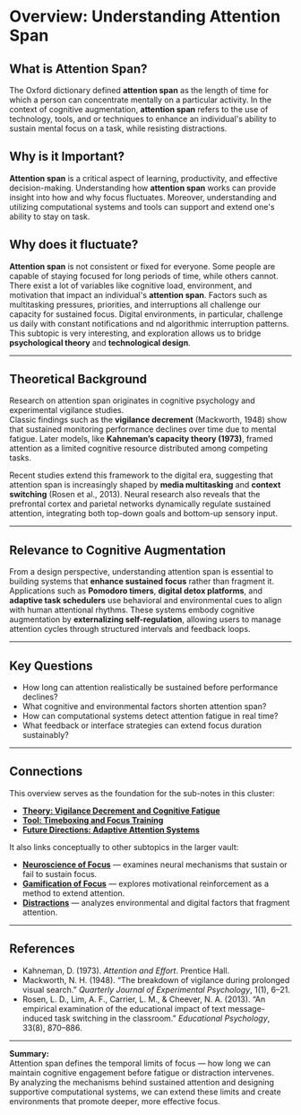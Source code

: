 # Overview: Understanding Attention Span

## What is Attention Span?
The Oxford dictionary defined **attention span** as the length of time for which a person can concentrate mentally on a particular activity. In the context of cognitive augmentation, **attention span** refers to the use of technology, tools, and or techniques to enhance an individual's ability to sustain mental focus on a task, while resisting distractions. 

## Why is it Important?
**Attention span** is a critical aspect of learning, productivity, and effective decision-making. Understanding how **attention span** works can provide insight into how and why focus fluctuates. Moreover, understanding and utilizing computational systems and tools can support and extend one's ability to stay on task.

## Why does it fluctuate?
**Attention span** is not consistent or fixed for everyone. Some people are capable of staying focused for long periods of time, while others cannot. There exist a lot of variables like cognitive load, environment, and motivation that impact an individual's **attention span**. Factors such as multitasking pressures, priorities, and interruptions all challenge our capacity for sustained focus.
Digital environments, in particular, challenge us daily with constant notifications and nd algorithmic interruption patterns. This subtopic is very interesting, and exploration allows us to bridge **psychological theory** and **technological design**.

---

## Theoretical Background


Research on attention span originates in cognitive psychology and experimental vigilance studies.  
Classic findings such as the **vigilance decrement** (Mackworth, 1948) show that sustained monitoring performance declines over time due to mental fatigue. Later models, like **Kahneman’s capacity theory (1973)**, framed attention as a limited cognitive resource distributed among competing tasks.

Recent studies extend this framework to the digital era, suggesting that attention span is increasingly shaped by **media multitasking** and **context switching** (Rosen et al., 2013). Neural research also reveals that the prefrontal cortex and parietal networks dynamically regulate sustained attention, integrating both top-down goals and bottom-up sensory input.

---

## Relevance to Cognitive Augmentation
From a design perspective, understanding attention span is essential to building systems that **enhance sustained focus** rather than fragment it.  
Applications such as **Pomodoro timers**, **digital detox platforms**, and **adaptive task schedulers** use behavioral and environmental cues to align with human attentional rhythms. These systems embody cognitive augmentation by **externalizing self-regulation**, allowing users to manage attention cycles through structured intervals and feedback loops.

---

## Key Questions
- How long can attention realistically be sustained before performance declines?  
- What cognitive and environmental factors shorten attention span?  
- How can computational systems detect attention fatigue in real time?  
- What feedback or interface strategies can extend focus duration sustainably?

---

## Connections
This overview serves as the foundation for the sub-notes in this cluster:
- [**Theory: Vigilance Decrement and Cognitive Fatigue**](Theory.md)  
- [**Tool: Timeboxing and Focus Training**](Tool.md)  
- [**Future Directions: Adaptive Attention Systems**](Future_Directions.md)  

It also links conceptually to other subtopics in the larger vault:
- [**Neuroscience of Focus**](../Neuroscience/Overview.md) — examines neural mechanisms that sustain or fail to sustain focus.  
- [**Gamification of Focus**](../Gamification/Overview.md) — explores motivational reinforcement as a method to extend attention.  
- [**Distractions**](../Distractions/Overview.md) — analyzes environmental and digital factors that fragment attention.

---

## References
- Kahneman, D. (1973). *Attention and Effort*. Prentice Hall.  
- Mackworth, N. H. (1948). “The breakdown of vigilance during prolonged visual search.” *Quarterly Journal of Experimental Psychology*, 1(1), 6–21.  
- Rosen, L. D., Lim, A. F., Carrier, L. M., & Cheever, N. A. (2013). “An empirical examination of the educational impact of text message-induced task switching in the classroom.” *Educational Psychology*, 33(8), 870–886.

---

**Summary:**  
Attention span defines the temporal limits of focus — how long we can maintain cognitive engagement before fatigue or distraction intervenes.  
By analyzing the mechanisms behind sustained attention and designing supportive computational systems, we can extend these limits and create environments that promote deeper, more effective focus.
